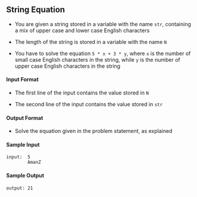 ## **String Equation**

- You are given a string stored in a variable with the name `str`, containing a mix of upper case and lower case English characters

- The length of the string is stored in a variable with the name `N`

- You have to solve the equation `5 * x + 3 * y`, where `x` is the number of small case English characters in the string, while `y` is the number of upper case English characters in the string

#### **Input Format**

- The first line of the input contains the value stored in `N`

- The second line of the input contains the value stored in `str`

#### **Output Format**

- Solve the equation given in the problem statement, as explained

#### **Sample Input**
    input:  5
            AmanZ

#### **Sample Output**
    output: 21

